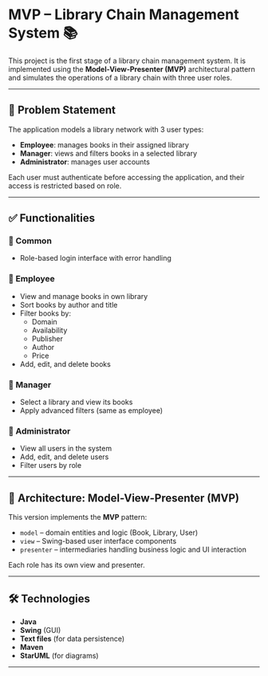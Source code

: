 # MVP – Library Chain Management System 📚

This project is the first stage of a library chain management system. It is implemented using the **Model-View-Presenter (MVP)** architectural pattern and simulates the operations of a library chain with three user roles.

---

## 🧩 Problem Statement

The application models a library network with 3 user types:

- **Employee**: manages books in their assigned library
- **Manager**: views and filters books in a selected library
- **Administrator**: manages user accounts

Each user must authenticate before accessing the application, and their access is restricted based on role.

---

## ✅ Functionalities

### 🔹 Common
- Role-based login interface with error handling

### 🔹 Employee
- View and manage books in own library
- Sort books by author and title
- Filter books by:
  - Domain
  - Availability
  - Publisher
  - Author
  - Price
- Add, edit, and delete books

### 🔹 Manager
- Select a library and view its books
- Apply advanced filters (same as employee)

### 🔹 Administrator
- View all users in the system
- Add, edit, and delete users
- Filter users by role

---

## 🧱 Architecture: Model-View-Presenter (MVP)

This version implements the **MVP** pattern:
- `model` – domain entities and logic (Book, Library, User)
- `view` – Swing-based user interface components
- `presenter` – intermediaries handling business logic and UI interaction

Each role has its own view and presenter.

---

## 🛠️ Technologies

- **Java**
- **Swing** (GUI)
- **Text files** (for data persistence)
- **Maven**
- **StarUML** (for diagrams)

---
